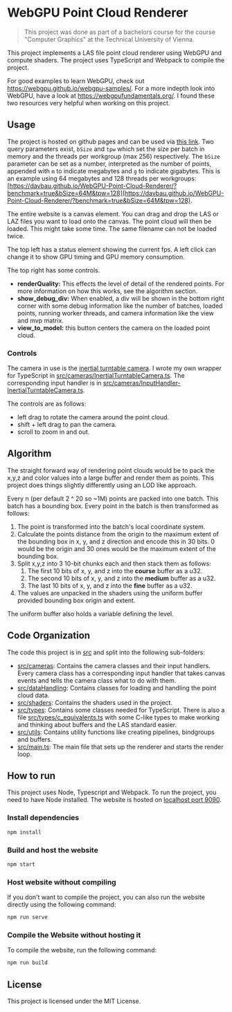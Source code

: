 # WebGPU Point Cloud Renderer
> This project was done as part of a bachelors course for the course "Computer Graphics" at the Technical University of Vienna. 

This project implements a LAS file point cloud renderer using WebGPU and compute shaders. The project uses TypeScript and Webpack to compile the project.

For good examples to learn WebGPU, check out https://webgpu.github.io/webgpu-samples/.
For a more indepth look into WebGPU, have a look at https://webgpufundamentals.org/.
I found these two resources very helpful when working on this project.


## Usage
The project is hosted on github pages and can be used via [this link](https://davbau.github.io/WebGPU-Point-Cloud-Renderer/). Two query parameters exist, `bSize` and `tpw` which set the size per batch in memory and the threads per workgroup (max 256) respectively.
The `bSize` parameter can be set as a number, interpreted as the number of points, appended with `m` to indicate megabytes and `g` to indicate gigabytes.
This is an example using 64 megabytes and 128 threads per workgroups: [https://davbau.github.io/WebGPU-Point-Cloud-Renderer/?benchmark=true&bSize=64M&tpw=128](https://davbau.github.io/WebGPU-Point-Cloud-Renderer/?benchmark=true&bSize=64M&tpw=128).

The entire website is a canvas element. You can drag and drop the LAS or LAZ files you want to load onto the canvas. The point cloud will then be loaded.
This might take some time. The same filename can not be loaded twice.

The top left has a status element showing the current fps. A left click can change it to show GPU timing and GPU memory consumption.

The top right has some controls. 
- **renderQuality:** This effects the level of detail of the rendered points. For more information on how this works, see the algorithm section.
- **show_debug_div:** When enabled, a div will be shown in the bottom right corner with some debug information like the number of batches, loaded points, running worker threads, 
and camera information like the view and mvp matrix.
- **view_to_model:** this button centers the camera on the loaded point cloud. 

### Controls
The camera in use is the [inertial turntable camera](https://www.npmjs.com/package/inertial-turntable-camera). 
I wrote my own wrapper for TypeScript in [src/cameras/InertialTurntableCamera.ts](src/cameras/InertialTurntableCamera.ts). 
The corresponding input handler is in [src/cameras/InputHandler-InertialTurntableCamera.ts](src/cameras/InputHandler-InertialTurntableCamera.ts).

The controls are as follows:
- left drag to rotate the camera around the point cloud.
- shift + left drag to pan the camera.
- scroll to zoom in and out.

## Algorithm
The straight forward way of rendering point clouds would be to pack the x,y,z and color values into a large buffer and render them as points.
This project does things slightly differently using an LOD like approach.

Every n (per default 2 ^ 20  so ~1M) points are packed into one batch. This batch has a bounding box. Every point in the batch is then transformed as follows:
1. The point is transformed into the batch's local coordinate system.
2. Calculate the points distance from the origin to the maximum extent of the bounding box in x, y, and z direction and encode this in 30 bits.
    0 would be the origin and 30 ones would be the maximum extent of the bounding box. 
3. Split x,y,z into 3 10-bit chunks each and then stack them as follows:
   1. The first 10 bits of x, y, and z into the **course** buffer as a u32.
   2. The second 10 bits of x, y, and z into the **medium** buffer as a u32.
   3. The last 10 bits of x, y, and z into the **fine** buffer as a u32.
4. The values are unpacked in the shaders using the uniform buffer provided bounding box origin and extent.

The uniform buffer also holds a variable defining the level.

## Code Organization
The code this project is in [src](src) and split into the following sub-folders:
- [src/cameras](src/cameras): Contains the camera classes and their input handlers. Every camera class has a corresponding input handler that takes canvas events and tells the camera class what to do with them.
- [src/dataHandling](src/dataHandling): Contains classes for loading and handling the point cloud data.
- [src/shaders](src/shaders): Contains the shaders used in the project.
- [src/types](src/types): Contains some classes needed for TypeScript. There is also a file [src/types/c_equivalents.ts](src/types/c_equivalents.ts) with some C-like types to make working and thinking about buffers and the LAS standard easier.
- [src/utils](src/utils): Contains utility functions like creating pipelines, bindgroups and buffers.
- [src/main.ts](src/main.ts): The main file that sets up the renderer and starts the render loop.

## How to run
This project uses Node, Typescript and Webpack. To run the project, you need to have Node installed.
The website is hosted on [localhost port 9090](http://localhost:9090).

### Install dependencies
```bash
npm install
```

### Build and host the website
```bash
npm start
```

### Host website without compiling
If you don't want to compile the project, you can also run the website directly using the following command:
```bash
npm run serve
```

### Compile the Website without hosting it
To compile the website, run the following command:
```bash
npm run build
```

## License
This project is licensed under the MIT License. 
